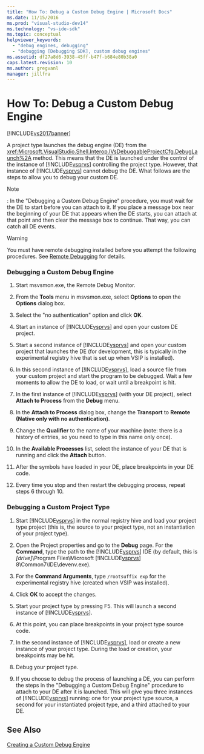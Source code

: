 ```yaml
---
title: "How To: Debug a Custom Debug Engine | Microsoft Docs"
ms.date: 11/15/2016
ms.prod: "visual-studio-dev14"
ms.technology: "vs-ide-sdk"
ms.topic: conceptual
helpviewer_keywords: 
  - "debug engines, debugging"
  - "debugging [Debugging SDK], custom debug engines"
ms.assetid: df27a8d6-3938-45ff-b47f-b684e80b38a0
caps.latest.revision: 10
ms.author: gregvanl
manager: jillfra
---
```

# How To: Debug a Custom Debug Engine
[!INCLUDE[vs2017banner](../../includes/vs2017banner.md)]

A project type launches the debug engine (DE) from the <xref:Microsoft.VisualStudio.Shell.Interop.IVsDebuggableProjectCfg.DebugLaunch%2A> method. This means that the DE is launched under the control of the instance of [!INCLUDE[vsprvs](../../includes/vsprvs-md.md)] controlling the project type. However, that instance of [!INCLUDE[vsprvs](../../includes/vsprvs-md.md)] cannot debug the DE. What follows are the steps to allow you to debug your custom DE.  
  
> [!NOTE]
> :     In the "Debugging a Custom Debug Engine" procedure, you must wait for the DE to start before you can attach to it. If you place a message box near the beginning of your DE that appears when the DE starts, you can attach at that point and then clear the message box to continue. That way, you can catch all DE events.  
  
> [!WARNING]
> You must have remote debugging installed before you attempt the following procedures. See [Remote Debugging](../../debugger/remote-debugging.md) for details.  
  
### Debugging a Custom Debug Engine  
  
1. Start msvsmon.exe, the Remote Debug Monitor.  
  
2. From the **Tools** menu in msvsmon.exe, select **Options** to open the **Options** dialog box.  
  
3. Select the "no authentication" option and click **OK**.  
  
4. Start an instance of [!INCLUDE[vsprvs](../../includes/vsprvs-md.md)] and open your custom DE project.  
  
5. Start a second instance of [!INCLUDE[vsprvs](../../includes/vsprvs-md.md)] and open your custom project that launches the DE (for development, this is typically in the experimental registry hive that is set up when VSIP is installed).  
  
6. In this second instance of [!INCLUDE[vsprvs](../../includes/vsprvs-md.md)], load a source file from your custom project and start the program to be debugged. Wait a few moments to allow the DE to load, or wait until a breakpoint is hit.  
  
7. In the first instance of [!INCLUDE[vsprvs](../../includes/vsprvs-md.md)] (with your DE project), select **Attach to Process** from the **Debug** menu.  
  
8. In the **Attach to Process** dialog box, change the **Transport** to **Remote (Native only with no authentication)**.  
  
9. Change the **Qualifier** to the name of your machine (note: there is a history of entries, so you need to type in this name only once).  
  
10. In the **Available Processes** list, select the instance of your DE that is running and click the **Attach** button.  
  
11. After the symbols have loaded in your DE, place breakpoints in your DE code.  
  
12. Every time you stop and then restart the debugging process, repeat steps 6 through 10.  
  
### Debugging a Custom Project Type  
  
1. Start [!INCLUDE[vsprvs](../../includes/vsprvs-md.md)] in the normal registry hive and load your project type project (this is, the source to your project type, not an instantiation of your project type).  
  
2. Open the Project properties and go to the **Debug** page. For the **Command**, type the path to the [!INCLUDE[vsprvs](../../includes/vsprvs-md.md)] IDE (by default, this is *[drive]*\Program Files\Microsoft [!INCLUDE[vsprvs](../../includes/vsprvs-md.md)] 8\Common7\IDE\devenv.exe).  
  
3. For the **Command Arguments**, type `/rootsuffix exp` for the experimental registry hive (created when VSIP was installed).  
  
4. Click **OK** to accept the changes.  
  
5. Start your project type by pressing F5. This will launch a second instance of [!INCLUDE[vsprvs](../../includes/vsprvs-md.md)].  
  
6. At this point, you can place breakpoints in your project type source code.  
  
7. In the second instance of [!INCLUDE[vsprvs](../../includes/vsprvs-md.md)], load or create a new instance of your project type. During the load or creation, your breakpoints may be hit.  
  
8. Debug your project type.  
  
9. If you choose to debug the process of launching a DE, you can perform the steps in the "Debugging a Custom Debug Engine" procedure to attach to your DE after it is launched. This will give you three instances of [!INCLUDE[vsprvs](../../includes/vsprvs-md.md)] running: one for your project type source, a second for your instantiated project type, and a third attached to your DE.  
  
## See Also  
 [Creating a Custom Debug Engine](../../extensibility/debugger/creating-a-custom-debug-engine.md)
